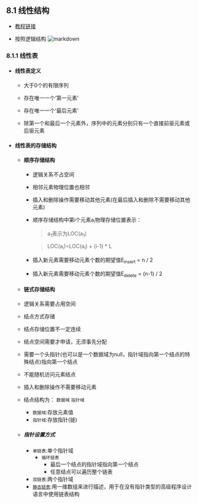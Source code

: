 ## 8.1 线性结构
- [教程链接](https://pan.baidu.com/play/video#/video?path=%2F%E8%B5%84%E6%BA%90%2F%E8%BD%AF%E8%80%83%E6%95%99%E7%A8%8B%2F%E8%BD%AF%E8%80%83%E8%BD%AF%E4%BB%B6%E8%AE%BE%E8%AE%A1%E5%B8%88%E2%98%85%E4%B8%87%E5%AE%9D%E6%95%99%E8%82%B2%E8%8D%A3%E8%AA%89%E5%A5%89%E7%8C%AE%E2%98%85%2F2.%E8%A7%86%E9%A2%91%E6%95%99%E7%A8%8B%2F%E8%A7%86%E9%A2%91%E6%95%99%E7%A8%8B1%2F%E8%AE%A1%E7%AE%97%E6%9C%BA%E4%B8%8E%E8%BD%AF%E4%BB%B6%E5%B7%A5%E7%A8%8B%E7%9F%A5%E8%AF%86%E7%AF%87%E2%98%85%E4%B8%87%E5%AE%9D%E6%95%99%E8%82%B2%E8%8D%A3%E8%AA%89%E5%A5%89%E7%8C%AE%E2%98%85%2F%E7%AC%AC1%E7%AB%A0%EF%BC%9A%E6%95%B0%E6%8D%AE%E7%BB%93%E6%9E%84%E4%B8%8E%E7%AE%97%E6%B3%95%E5%9F%BA%E7%A1%80%EF%BC%88%E8%AE%A1%E7%AE%97%E6%9C%BA%E4%B8%8E%E8%BD%AF%E4%BB%B6%E5%B7%A5%E7%A8%8B%E7%9F%A5%E8%AF%86%E7%AF%87%EF%BC%89%2F1.1%20%E7%BA%BF%E6%80%A7%E8%A1%A8.avi&t=-1)
+ 按照逻辑结构
![markdown](https://github.com/flysafely/Software-Design-Engineer-Note/blob/master/%E7%AC%AC%E5%85%AB%E7%AB%A0-%E6%95%B0%E6%8D%AE%E7%BB%93%E6%9E%84/%E6%9C%AC%E7%AB%A0%E5%9B%BE%E4%BE%8B/8-1.jpg)

### 8.1.1 线性表
  + #### 线性表定义

    + 大于0个的有限序列

    + 存在唯一一个‘第一元素’

    + 存在唯一一个‘最后元素’

    + 除第一个和最后一个元素外，序列中的元素分别只有一个直接前驱元素或后驱元素

  + #### 线性表的存储结构

    + #### 顺序存储结构

      + 逻辑关系不占空间
      + 相邻元素物理位置也相邻
      + 插入和删除操作需要移动其他元素(在最后插入和删除不需要移动其他元素)
      + 顺序存储结构中第i个元素a<sub>i</sub>物理存储位置表示：
        > a<sub>1</sub>表示为LOC(a<sub>1</sub>)

        > LOC(a<sub>i</sub>)=LOC(a<sub>i</sub>) + (i-1) * L
      + 插入新元素需要移动元素个数的期望值E<sub>insert</sub> = n / 2
      + 插入新元素需要移动元素个数的期望值E<sub>delete</sub> = (n-1) / 2
    +  #### 链式存储结构
      + 逻辑关系需要占用空间
      + 结点方式存储
      + 结点存储位置不一定连续
      + 结点空间需要才申请，无须事先分配
      + 需要一个头指针(也可以是一个数据域为null，指针域指向第一个结点的特殊结点)指向第一个结点
      + 不能随机访问元素结点
      + 插入和删除操作不需要移动元素
      + 结点结构为：
        `数据域`
        `指针域`
          + `数据域`:存放元素值
          + `指针域`:存放指针(链)
      + ##### 指针设置方式
          + `单链表`:单个指针域
            + `循环链表`
              + 最后一个结点的指针域指向第一个结点
              + 任意结点可以遍历整个链表
          + `双链表`:两个指针域
          + [`静态链表`](https://www.jianshu.com/p/c673cadb72e9):用一维数组来进行描述，用于在没有指针类型的高级程序设计语言中使用链表结构
          
